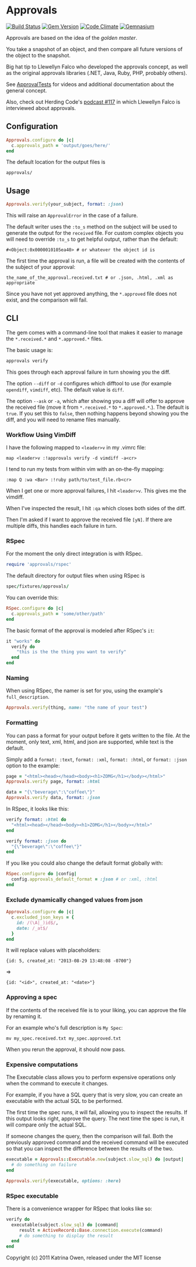 # Approvals

[![Build Status](https://secure.travis-ci.org/kytrinyx/approvals.svg?branch=master)](http://travis-ci.org/kytrinyx/approvals)
[![Gem Version](https://badge.fury.io/rb/approvals.svg)](http://badge.fury.io/rb/approvals)
[![Code Climate](https://codeclimate.com/github/kytrinyx/approvals.svg)](https://codeclimate.com/github/kytrinyx/approvals)
[![Gemnasium](https://gemnasium.com/kytrinyx/approvals.svg)](https://gemnasium.com/kytrinyx/approvals)


Approvals are based on the idea of the *_golden master_*.

You take a snapshot of an object, and then compare all future
versions of the object to the snapshot.

Big hat tip to Llewellyn Falco who developed the approvals concept, as
well as the original approvals libraries (.NET, Java, Ruby, PHP,
probably others).

See [ApprovalTests](http://www.approvaltests.com) for videos and additional documentation about the general concept.

Also, check out  Herding Code's [podcast #117](http://t.co/GLn88R5) in
which Llewellyn Falco is interviewed about approvals.

## Configuration

```ruby
Approvals.configure do |c|
  c.approvals_path = 'output/goes/here/'
end
```

The default location for the output files is

```plain
approvals/
```

## Usage

```ruby
Approvals.verify(your_subject, format: :json)
```

This will raise an `ApprovalError` in the case of a failure.

The default writer uses the `:to_s` method on the subject will be used to generate the output for
the `received` file. For custom complex objects you will need to override
`:to_s` to get helpful output, rather than the default:

    #<Object:0x0000010105ea40> # or whatever the object id is

The first time the approval is run, a file will be created with the contents of the subject of your approval:

    the_name_of_the_approval.received.txt # or .json, .html, .xml as appropriate

Since you have not yet approved anything, the `*.approved` file does not exist, and the comparison will fail.

## CLI

The gem comes with a command-line tool that makes it easier to manage the
`*.received.*` and `*.approved.*` files.

The basic usage is:

```bash
approvals verify
```

This goes through each approval failure in turn showing you the diff.

The option `--diff` or `-d` configures which difftool to use (for example
`opendiff`, `vimdiff`, etc). The default value is `diff`.

The option `--ask` or `-a`, which after showing you a diff will offer to
approve the received file (move it from `*.received.*` to `*.approved.*`.).
The default is `true`. If you set this to `false`, then nothing happens beyond
showing you the diff, and you will need to rename files manually.

### Workflow Using VimDiff

I have the following mapped to `<leader>v` in my .vimrc file:

```viml
map <leader>v :!approvals verify -d vimdiff -a<cr>
```

I tend to run my tests from within vim with an on-the-fly mapping:

```viml
:map Q :wa <Bar> :!ruby path/to/test_file.rb<cr>
```

When I get one or more approval failures, I hit `<leader>v`. This gives me the
vimdiff.

When I've inspected the result, I hit `:qa` which closes both sides of the
diff.

Then I'm asked if I want to approve the received file `[yN]`. If there are
multiple diffs, this handles each failure in turn.

### RSpec

For the moment the only direct integration is with RSpec.

```ruby
require 'approvals/rspec'
```

The default directory for output files when using RSpec is

```ruby
spec/fixtures/approvals/
```

You can override this:

```ruby
RSpec.configure do |c|
  c.approvals_path = 'some/other/path'
end
```

The basic format of the approval is modeled after RSpec's `it`:

```ruby
it "works" do
  verify do
    "this is the the thing you want to verify"
  end
end
```

### Naming

When using RSpec, the namer is set for you, using the example's `full_description`.

```ruby
Approvals.verify(thing, name: "the name of your test")
```

### Formatting

You can pass a format for your output before it gets written to the file.
At the moment, only text, xml, html, and json are supported, while text is the default.

Simply add a `format: :text`, `format: :xml`, `format: :html`, or `format: :json` option to the example:

```ruby
page = "<html><head></head><body><h1>ZOMG</h1></body></html>"
Approvals.verify page, format: :html

data = "{\"beverage\":\"coffee\"}"
Approvals.verify data, format: :json
```

In RSpec, it looks like this:

```ruby
verify format: :html do
  "<html><head></head><body><h1>ZOMG</h1></body></html>"
end

verify format: :json do
  "{\"beverage\":\"coffee\"}"
end
```

If you like you could also change the default format globally with:

```ruby
RSpec.configure do |config|
  config.approvals_default_format = :json # or :xml, :html
end
```

### Exclude dynamically changed values from json

```ruby
Approvals.configure do |c|
  c.excluded_json_keys = {
    id: /(\A|_)id$/,
    date: /_at$/
  }
end
```

It will replace values with placeholders:

    {id: 5, created_at: "2013-08-29 13:48:08 -0700"}

=>

    {id: "<id>", created_at: "<date>"}

### Approving a spec

If the contents of the received file is to your liking, you can approve
the file by renaming it.

For an example who's full description is `My Spec`:

    mv my_spec.received.txt my_spec.approved.txt

When you rerun the approval, it should now pass.

### Expensive computations

The Executable class allows you to perform expensive operations only when the command to execute it changes.

For example, if you have a SQL query that is very slow, you can create an executable with the actual SQL to be performed.

The first time the spec runs, it will fail, allowing you to inspect the results.
If this output looks right, approve the query. The next time the spec is run, it will compare only the actual SQL.

If someone changes the query, then the comparison will fail. Both the previously approved command and the received command will be executed so that you can inspect the difference between the results of the two.

```ruby
executable = Approvals::Executable.new(subject.slow_sql) do |output|
  # do something on failure
end

Approvals.verify(executable, options: :here)
```

### RSpec executable

There is a convenience wrapper for RSpec that looks like so:

```ruby
verify do
  executable(subject.slow_sql) do |command|
     result = ActiveRecord::Base.connection.execute(command)
     # do something to display the result
  end
end
```

Copyright (c) 2011 Katrina Owen, released under the MIT license
